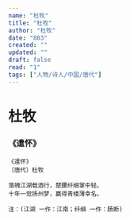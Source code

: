 ```yaml
---
name: "杜牧"
title: "杜牧"
author: "杜牧"
date: "803"
created: ""
updated: ""
draft: false
read: "1"
tags: ["人物/诗人/中国/唐代"]
---
```


# 杜牧

### 《遣怀》

```
《遣怀》
〔唐代〕杜牧

落魄江湖载酒行，楚腰纤细掌中轻。
十年一觉扬州梦，赢得青楼薄幸名。

注：(江湖 一作：江南；纤细 一作：肠断)
```
